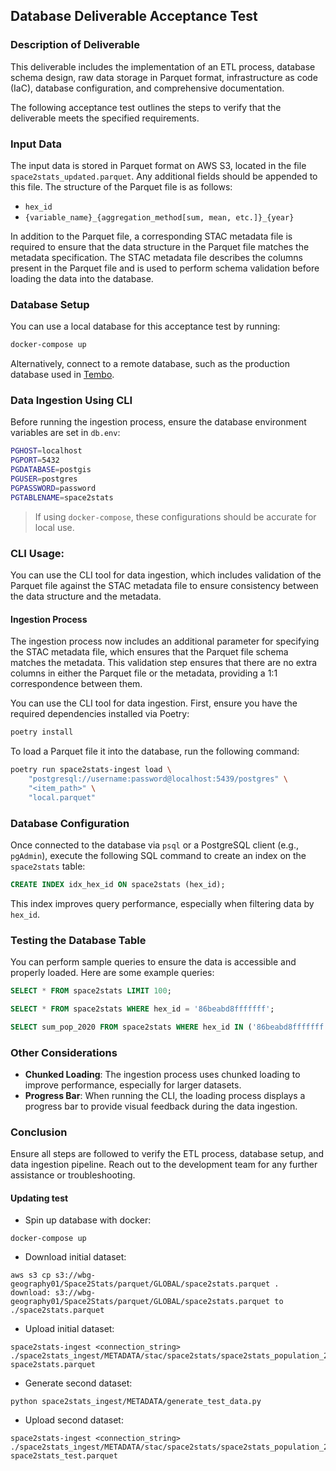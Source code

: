 ## Database Deliverable Acceptance Test

### Description of Deliverable

This deliverable includes the implementation of an ETL process, database schema design, raw data storage in Parquet format, infrastructure as code (IaC), database configuration, and comprehensive documentation.

The following acceptance test outlines the steps to verify that the deliverable meets the specified requirements.

### Input Data

The input data is stored in Parquet format on AWS S3, located in the file `space2stats_updated.parquet`. Any additional fields should be appended to this file. The structure of the Parquet file is as follows:

- `hex_id`
- `{variable_name}_{aggregation_method[sum, mean, etc.]}_{year}`

In addition to the Parquet file, a corresponding STAC metadata file is required to ensure that the data structure in the Parquet file matches the metadata specification. The STAC metadata file describes the columns present in the Parquet file and is used to perform schema validation before loading the data into the database.

### Database Setup

You can use a local database for this acceptance test by running:

```bash
docker-compose up
```

Alternatively, connect to a remote database, such as the production database used in [Tembo](reluctantly-simple-spoonbill.data-1.use1.tembo.io).

### Data Ingestion Using CLI

Before running the ingestion process, ensure the database environment variables are set in `db.env`:

```bash
PGHOST=localhost
PGPORT=5432
PGDATABASE=postgis
PGUSER=postgres
PGPASSWORD=password
PGTABLENAME=space2stats
```

> If using `docker-compose`, these configurations should be accurate for local use.

### CLI Usage:

You can use the CLI tool for data ingestion, which includes validation of the Parquet file against the STAC metadata file to ensure consistency between the data structure and the metadata.

#### Ingestion Process

The ingestion process now includes an additional parameter for specifying the STAC metadata file, which ensures that the Parquet file schema matches the metadata. This validation step ensures that there are no extra columns in either the Parquet file or the metadata, providing a 1:1 correspondence between them.

You can use the CLI tool for data ingestion. First, ensure you have the required dependencies installed via Poetry:

```bash
poetry install
```

To load a Parquet file it into the database, run the following command:

```bash
poetry run space2stats-ingest load \
    "postgresql://username:password@localhost:5439/postgres" \
    "<item_path>" \
    "local.parquet"
```

### Database Configuration

Once connected to the database via `psql` or a PostgreSQL client (e.g., `pgAdmin`), execute the following SQL command to create an index on the `space2stats` table:

```sql
CREATE INDEX idx_hex_id ON space2stats (hex_id);
```

This index improves query performance, especially when filtering data by `hex_id`.

### Testing the Database Table

You can perform sample queries to ensure the data is accessible and properly loaded. Here are some example queries:

```sql
SELECT * FROM space2stats LIMIT 100;

SELECT * FROM space2stats WHERE hex_id = '86beabd8fffffff';

SELECT sum_pop_2020 FROM space2stats WHERE hex_id IN ('86beabd8fffffff', '86beabdb7ffffff', '86beac01fffffff');
```

### Other Considerations

- **Chunked Loading**: The ingestion process uses chunked loading to improve performance, especially for larger datasets.
- **Progress Bar**: When running the CLI, the loading process displays a progress bar to provide visual feedback during the data ingestion.

### Conclusion

Ensure all steps are followed to verify the ETL process, database setup, and data ingestion pipeline. Reach out to the development team for any further assistance or troubleshooting.


#### Updating test

- Spin up database with docker:
```
docker-compose up
```
- Download initial dataset:
```
aws s3 cp s3://wbg-geography01/Space2Stats/parquet/GLOBAL/space2stats.parquet .
download: s3://wbg-geography01/Space2Stats/parquet/GLOBAL/space2stats.parquet to ./space2stats.parquet
```
- Upload initial dataset:
```
space2stats-ingest <connection_string> ./space2stats_ingest/METADATA/stac/space2stats/space2stats_population_2020/space2stats_population_2020.json space2stats.parquet
```
- Generate second dataset:
```
python space2stats_ingest/METADATA/generate_test_data.py 
```
- Upload second dataset:
```
space2stats-ingest <connection_string> ./space2stats_ingest/METADATA/stac/space2stats/space2stats_population_2020/space2stats_reupload_test.json space2stats_test.parquet 
```